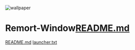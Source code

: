 ![wallpaper](https://user-images.githubusercontent.com/96906703/147814734-4e8a8541-7f37-4edc-9c12-efc065c2089d.png)
# Remort-Window[README.md](https://github.com/SenushaNikeshala/Remort-Window/files/7795769/README.md)
[README.md](https://github.com/SenushaNikeshala/Remort-Window/files/7795772/README.md)
[launcher.txt](https://github.com/SenushaNikeshala/Remort-Window/files/7795773/launcher.txt)
